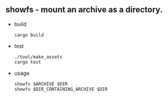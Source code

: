 showfs - mount an archive as a directory.
-----------------------------------------

* build

    ```
    cargo build
    ```

* test

    ```
    ./tool/make_assets
    cargo test
    ```

* usage

    ```
    showfs $ARCHIVE $DIR
    showfs $DIR_CONTAINING_ARCHIVE $DIR
    ```
